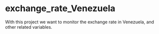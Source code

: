 # exchange_rate_Venezuela
With this project we want to monitor the exchange rate in Venezuela, and other related variables.
